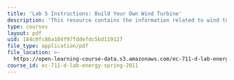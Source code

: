 ```yaml
---
title: 'Lab 5 Instructions: Build Your Own Wind Turbine'
description: 'This resource contains the information related to wind turbine. '
type: courses
layout: pdf
uid: 184c0fc86a104f97fddefdc5bd119127
file_type: application/pdf
file_location: >-
  https://open-learning-course-data.s3.amazonaws.com/ec-711-d-lab-energy-spring-2011/184c0fc86a104f97fddefdc5bd119127_MITEC_711S11_lab5.pdf
course_id: ec-711-d-lab-energy-spring-2011
---
```

